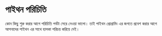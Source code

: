 # পাইথন পরিচিতি

কোন কিছু শুরু করার আগে পরিচিতি পর্বটা সেরে নেওয়া ভালো। তাই পাইথন প্রোগ্রামিং এর জগতে প্রবেশ করার আগে আপনাদের পাইথন এর সাথে হালকা পরিচয় করিয়ে দেই।

